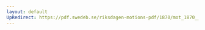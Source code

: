 ```yaml
---
layout: default
UpRedirect: https://pdf.swedeb.se/riksdagen-motions-pdf/1870/mot_1870__ak__00169/mot_1870__ak__00169_001.pdf
---
```

